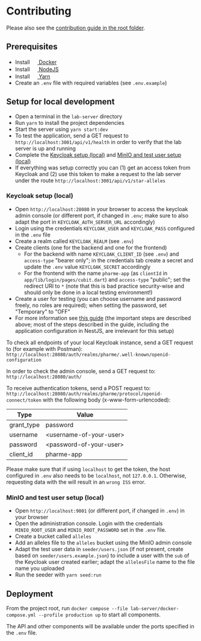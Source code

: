 # Contributing

Please also see the [contribution guide in the root folder](../CONTRIBUTING.md).

## Prerequisites

- Install [<img
  src="https://user-images.githubusercontent.com/58258541/143049489-668aea70-bb2c-420d-b3e8-e0edc42a4e92.png"
  width="16" height="16"> Docker](https://docs.docker.com/get-docker/)
- Install [<img
  src="https://user-images.githubusercontent.com/58258541/143050266-4a2030d1-c319-447d-812b-2ad8a4020d48.png"
  width="16" height="16"> NodeJS](https://nodejs.org)
- Install [<img
  src="https://user-images.githubusercontent.com/58258541/143050227-b374b1f7-e28e-4b90-b7f0-b9112521d3b1.png"
  width="16" height="16"> Yarn](https://yarnpkg.com/)
- Create an `.env` file with required variables (see `.env.example`)

## Setup for local development

- Open a terminal in the `lab-server` directory
- Run `yarn` to install the project dependencies
- Start the server using `yarn start:dev`
- To test the application, send a GET request to
  `http://localhost:3001/api/v1/health` in order to verify that the lab server
  is up and running
- Complete the [Keycloak setup (local)](#keycloak-setup-local) and
  [MinIO and test user setup (local)](#minio-and-test-user-setup-local)
- If everything was setup correctly you can (1) get an access token from
  Keycloak and (2) use this token to make a request to the lab server under the
  route `http://localhost:3001/api/v1/star-alleles`

### Keycloak setup (local)

- Open `http://localhost:28080` in your browser to access the keycloak admin
  console (or different port, if changed in `.env`; make sure to also adapt the
  port in `KEYCLOAK_AUTH_SERVER_URL` accordingly)
- Login using the credentials `KEYCLOAK_USER` and `KEYCLOAK_PASS`
  configured in the `.env` file
- Create a realm called `KEYCLOAK_REALM` (see `.env`)
- Create clients (one for the backend and one for the frontend)
  - For the backend with name `KEYCLOAK_CLIENT_ID` (see `.env`) and
    `access-type` "bearer only"; in the credentials tab create a secret and
    update the `.env` value `KEYCLOAK_SECRET` accordingly
  - For the frontend with the name `pharme-app` (as `clientId` in
    `app/lib/login/pages/cubit.dart`) and `access-type` "public";
    set the redirect URI to `*` (note that this is bad practice security-wise
    and should only be done in a local testing environment!)
- Create a user for testing (you can choose username and password freely, no
  roles are required); when setting the password, set "Temporary" to "OFF"
- For more information see
  [this guide](https://medium.com/devops-dudes/secure-nestjs-rest-api-with-keycloak-745ef32a2370)
  (the important steps are described above; most of the steps described in
  the guide, including the application configuration in NestJS, are
      irrelevant for this setup)

To check all endpoints of your local Keycloak instance, send a GET request to
(for example with Postman):
`http://localhost:28080/auth/realms/pharme/.well-known/openid-configuration`

In order to check the admin console, send a GET request to:
`http://localhost:28080/auth/`

To receive authentication tokens, send a POST request to:
`http://localhost:28080/auth/realms/pharme/protocol/openid-connect/token` with
the following body (x-www-form-urlencoded):

| Type       | Value                     |
| ---------- | ------------------------- |
| grant_type | password                  |
| username   | \<username-of-your-user\> |
| password   | \<password-of-your-user\> |
| client_id  | pharme-app                |

Please make sure that if using `localhost` to get the token, the host configured
in `.env` also needs to be `localhost`, not `127.0.0.1`. Otherwise, requesting
data with the will result in an `wrong ISS` error.

### MinIO and test user setup (local)

- Open `http://localhost:9001` (or different port, if changed in `.env`) in
  your browser
- Open the administration console. Login with the credentials `MINIO_ROOT_USER`
  and `MINIO_ROOT_PASSWORD` set in the `.env` file.
- Create a bucket called `alleles`
- Add an alleles file to the `alleles` bucket using the MinIO admin console
- Adapt the test user data in `seeder/users.json` (if not present, create based
  on `seeder/users.example.json`) to include a user with the `sub` of the
  Keycloak user created earlier; adapt the `allelesFile` name to the file name
  you uploaded
- Run the seeder with `yarn seed:run`

## Deployment

From the project root, run
`docker compose --file lab-server/docker-compose.yml --profile production up`
to start all components.

The API and other components will be available under the ports specified in
the `.env` file.
